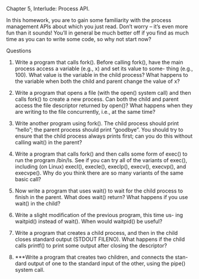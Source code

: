 Chapter 5, Interlude: Process API.

In this homework, you are to gain some familiarity with the process
management APIs about which you just read. Don’t worry – it’s even
more fun than it sounds! You’ll in general be much better off if you find
as much time as you can to write some code, so why not start now?

Questions

1. Write a program that calls fork(). Before calling fork(), have the
main process access a variable (e.g., x) and set its value to some-
thing (e.g., 100). What value is the variable in the child process?
What happens to the variable when both the child and parent change
the value of x?

2. Write a program that opens a file (with the open() system call)
and then calls fork() to create a new process. Can both the child
and parent access the file descriptor returned by open()? What
happens when they are writing to the file concurrently, i.e., at the
same time?

3. Write another program using fork(). The child process should
print “hello”; the parent process should print “goodbye”. You should
try to ensure that the child process always prints first; can you do
this without calling wait() in the parent?

4. Write a program that calls fork() and then calls some form of
exec() to run the program /bin/ls. See if you can try all of the
variants of exec(), including (on Linux) execl(), execle(),
execlp(), execv(), execvp(), and execvpe(). Why do
you think there are so many variants of the same basic call?

5. Now write a program that uses wait() to wait for the child process
to finish in the parent. What does wait() return? What happens if
you use wait() in the child?
6. Write a slight modification of the previous program, this time us-
ing waitpid() instead of wait(). When would waitpid() be
useful?

7. Write a program that creates a child process, and then in the child
closes standard output (STDOUT FILENO). What happens if the child
calls printf() to print some output after closing the descriptor?

8. ***Write a program that creates two children, and connects the stan-
dard output of one to the standard input of the other, using the
pipe() system call.


